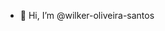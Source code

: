 - 👋 Hi, I’m @wilker-oliveira-santos

<!---
wilker-oliveira-santos/wilker-oliveira-santos is a ✨ special ✨ repository because its `README.md` (this file) appears on your GitHub profile.
You can click the Preview link to take a look at your changes.
--->
